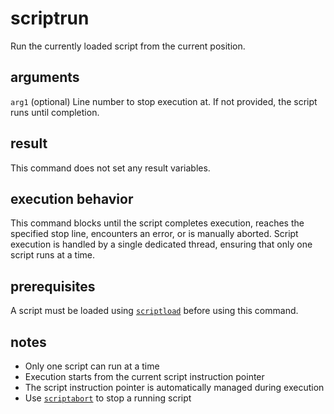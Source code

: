 # scriptrun

Run the currently loaded script from the current position.

## arguments

`arg1` (optional) Line number to stop execution at. If not provided, the script runs until completion.

## result

This command does not set any result variables.

## execution behavior

This command blocks until the script completes execution, reaches the specified stop line, encounters an error, or is manually aborted. Script execution is handled by a single dedicated thread, ensuring that only one script runs at a time.

## prerequisites

A script must be loaded using [`scriptload`](scriptload.md) before using this command.

## notes

- Only one script can run at a time
- Execution starts from the current script instruction pointer
- The script instruction pointer is automatically managed during execution
- Use [`scriptabort`](scriptabort.md) to stop a running script

